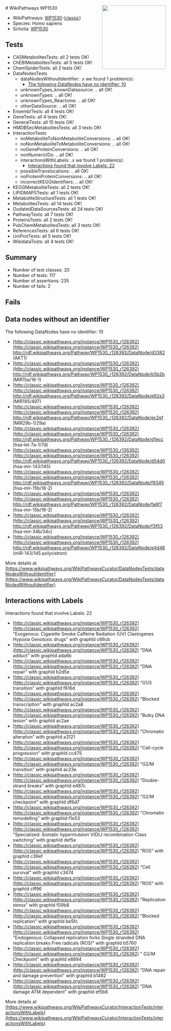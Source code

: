 <img style="float: right; width: 200px" src="https://upload.wikimedia.org/wikipedia/commons/thumb/8/83/Wplogo_with_text_500.png/640px-Wplogo_with_text_500.png" />
# WikiPathways WP1530

* WikiPathways: [WP1530](https://wikipathways.org/pathways/WP1530) ([classic](https://classic.wikipathways.org/instance/WP1530))
* Species: Homo sapiens
* Scholia: [WP1530](https://scholia.toolforge.org/wikipathways/WP1530)
## Tests
* CASMetabolitesTests: all 2 tests OK!
* ChEBIMetabolitesTests: all 5 tests OK!
* ChemSpiderTests: all 2 tests OK!
* DataNodesTests
    * dataNodesWithoutIdentifier: .x we found 1 problem(s):
        * [The following DataNodes have no identifier: 10](#8792c490)
    * unknownTypes_knownDatasource: .. all OK!
    * unknownTypes: .. all OK!
    * unknownTypes_Reactome: .. all OK!
    * otherDataSource: .. all OK!
* EnsemblTests: all 4 tests OK!
* GeneTests: all 4 tests OK!
* GeneralTests: all 15 tests OK!
* HMDBSecMetabolitesTests: all 3 tests OK!
* InteractionTests
    * noMetaboliteToNonMetaboliteConversions: .. all OK!
    * noNonMetaboliteToMetaboliteConversions: .. all OK!
    * noGeneProteinConversions: .. all OK!
    * nonNumericIDs: .. all OK!
    * interactionsWithLabels: .x we found 1 problem(s):
        * [Interactions found that involve Labels: 22](#fe97a8d9)
    * possibleTranslocations: .. all OK!
    * noProteinProteinConversions: .. all OK!
    * incorrectKEGGIdentifiers: .. all OK!
* KEGGMetaboliteTests: all 2 tests OK!
* LIPIDMAPSTests: all 1 tests OK!
* MetaboliteStructureTests: all 1 tests OK!
* MetabolitesTests: all 14 tests OK!
* OudatedDataSourcesTests: all 24 tests OK!
* PathwayTests: all 7 tests OK!
* ProteinsTests: all 2 tests OK!
* PubChemMetabolitesTests: all 3 tests OK!
* ReferencesTests: all 6 tests OK!
* UniProtTests: all 5 tests OK!
* WikidataTests: all 4 tests OK!


## Summary

* Number of test classes: 20
* Number of tests: 117
* Number of assertions: 235
* Number of fails: 2

## Fails

<a name="8792c490" />

## Data nodes without an identifier

The following DataNodes have no identifier: 10

* [http://classic.wikipathways.org/instance/WP1530_r126392](http://classic.wikipathways.org/instance/WP1530_r126392) http://rdf.wikipathways.org/Pathway/WP1530_r126392/DataNode/d3382 (AKT1)
* [http://classic.wikipathways.org/instance/WP1530_r126392](http://classic.wikipathways.org/instance/WP1530_r126392) http://rdf.wikipathways.org/Pathway/WP1530_r126392/DataNode/b5b2b (MIR15a/16-1)
* [http://classic.wikipathways.org/instance/WP1530_r126392](http://classic.wikipathways.org/instance/WP1530_r126392) http://rdf.wikipathways.org/Pathway/WP1530_r126392/DataNode/e92a3 (MIR195/497)
* [http://classic.wikipathways.org/instance/WP1530_r126392](http://classic.wikipathways.org/instance/WP1530_r126392) http://rdf.wikipathways.org/Pathway/WP1530_r126392/DataNode/ec2ef (MIR29b-1/29a)
* [http://classic.wikipathways.org/instance/WP1530_r126392](http://classic.wikipathways.org/instance/WP1530_r126392) http://rdf.wikipathways.org/Pathway/WP1530_r126392/DataNode/d1ecc (hsa-let-7a-1/7d)
* [http://classic.wikipathways.org/instance/WP1530_r126392](http://classic.wikipathways.org/instance/WP1530_r126392) http://rdf.wikipathways.org/Pathway/WP1530_r126392/DataNode/d54d0 (hsa-mir-143/145)
* [http://classic.wikipathways.org/instance/WP1530_r126392](http://classic.wikipathways.org/instance/WP1530_r126392) http://rdf.wikipathways.org/Pathway/WP1530_r126392/DataNode/f9345 (hsa-mir-15b/16-2)
* [http://classic.wikipathways.org/instance/WP1530_r126392](http://classic.wikipathways.org/instance/WP1530_r126392) http://rdf.wikipathways.org/Pathway/WP1530_r126392/DataNode/fa6f7 (hsa-mir-15b/16-2)
* [http://classic.wikipathways.org/instance/WP1530_r126392](http://classic.wikipathways.org/instance/WP1530_r126392) http://rdf.wikipathways.org/Pathway/WP1530_r126392/DataNode/f3f53 (hsa-mir-34b/34c)
* [http://classic.wikipathways.org/instance/WP1530_r126392](http://classic.wikipathways.org/instance/WP1530_r126392) http://rdf.wikipathways.org/Pathway/WP1530_r126392/DataNode/e4d46 (miR-143/145 polycistron)


More details at [https://www.wikipathways.org/WikiPathwaysCurator/DataNodesTests/dataNodesWithoutIdentifier](https://www.wikipathways.org/WikiPathwaysCurator/DataNodesTests/dataNodesWithoutIdentifier)

<a name="fe97a8d9" />

## Interactions with Labels

Interactions found that involve Labels: 22

* [http://classic.wikipathways.org/instance/WP1530_r126392](http://classic.wikipathways.org/instance/WP1530_r126392) "Exogenous: Cigarette Smoke Caffeine Radiation (UV) Clastogenes Hypoxia Genotoxic drugs" with graphId c66cb
* [http://classic.wikipathways.org/instance/WP1530_r126392](http://classic.wikipathways.org/instance/WP1530_r126392) "DNA adduct" with graphId ada6b
* [http://classic.wikipathways.org/instance/WP1530_r126392](http://classic.wikipathways.org/instance/WP1530_r126392) "DNA repair" with graphId b2d5e
* [http://classic.wikipathways.org/instance/WP1530_r126392](http://classic.wikipathways.org/instance/WP1530_r126392) "G1/S transition" with graphId f616d
* [http://classic.wikipathways.org/instance/WP1530_r126392](http://classic.wikipathways.org/instance/WP1530_r126392) "Blocked transcription" with graphId ac2a8
* [http://classic.wikipathways.org/instance/WP1530_r126392](http://classic.wikipathways.org/instance/WP1530_r126392) "Bulky DNA lesion" with graphId ac2ae
* [http://classic.wikipathways.org/instance/WP1530_r126392](http://classic.wikipathways.org/instance/WP1530_r126392) "Chromatin alteration" with graphId a3121
* [http://classic.wikipathways.org/instance/WP1530_r126392](http://classic.wikipathways.org/instance/WP1530_r126392) "Cell-cycle progression" with graphId cc475
* [http://classic.wikipathways.org/instance/WP1530_r126392](http://classic.wikipathways.org/instance/WP1530_r126392) "G2/M transition" with graphId ac23e
* [http://classic.wikipathways.org/instance/WP1530_r126392](http://classic.wikipathways.org/instance/WP1530_r126392) "Double-strand breaks" with graphId e487c
* [http://classic.wikipathways.org/instance/WP1530_r126392](http://classic.wikipathways.org/instance/WP1530_r126392) "G2/M checkpoint" with graphId df6d7
* [http://classic.wikipathways.org/instance/WP1530_r126392](http://classic.wikipathways.org/instance/WP1530_r126392) "Chromatin remodelling" with graphId f1e53
* [http://classic.wikipathways.org/instance/WP1530_r126392](http://classic.wikipathways.org/instance/WP1530_r126392) "Specialized: Somatic hypermutaion V(D)J recombination Class switching" with graphId def5e
* [http://classic.wikipathways.org/instance/WP1530_r126392](http://classic.wikipathways.org/instance/WP1530_r126392) "ROS" with graphId c39ef
* [http://classic.wikipathways.org/instance/WP1530_r126392](http://classic.wikipathways.org/instance/WP1530_r126392) "Cell survival" with graphId c3474
* [http://classic.wikipathways.org/instance/WP1530_r126392](http://classic.wikipathways.org/instance/WP1530_r126392) "ROS" with graphId cff96
* [http://classic.wikipathways.org/instance/WP1530_r126392](http://classic.wikipathways.org/instance/WP1530_r126392) "Replication stress" with graphId f09b8
* [http://classic.wikipathways.org/instance/WP1530_r126392](http://classic.wikipathways.org/instance/WP1530_r126392) "Blocked replication" with graphId be5fc
* [http://classic.wikipathways.org/instance/WP1530_r126392](http://classic.wikipathways.org/instance/WP1530_r126392) "Endogenous: Collapsed replication forks Single stranded DNA replication breaks Free radicals (ROS)" with graphId b5760
* [http://classic.wikipathways.org/instance/WP1530_r126392](http://classic.wikipathways.org/instance/WP1530_r126392) " G2/M Checkpoint" with graphId e8894
* [http://classic.wikipathways.org/instance/WP1530_r126392](http://classic.wikipathways.org/instance/WP1530_r126392) "DNA repair and  damage prevention" with graphId b1482
* [http://classic.wikipathways.org/instance/WP1530_r126392](http://classic.wikipathways.org/instance/WP1530_r126392) "DNA damage ATM dependent" with graphId ef5b8


More details at [https://www.wikipathways.org/WikiPathwaysCurator/InteractionTests/interactionsWithLabels](https://www.wikipathways.org/WikiPathwaysCurator/InteractionTests/interactionsWithLabels)

